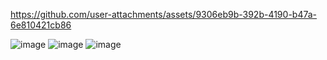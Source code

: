 

https://github.com/user-attachments/assets/9306eb9b-392b-4190-b47a-6e810421cb86

![image](https://github.com/user-attachments/assets/365a55fd-0d51-45d3-b667-11afb72427f8)
![image](https://github.com/user-attachments/assets/943a201f-23c7-404b-aebd-0d741f46edba)
![image](https://github.com/user-attachments/assets/8bb0c60e-e15b-430f-ac0c-6dd7e5008444)


